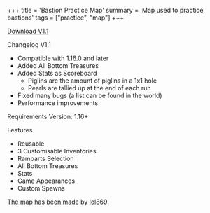 +++
title = 'Bastion Practice Map'
summary = 'Map used to practice bastions'
tags = ["practice", "map"]
+++

[Download V1.1](/resources/Bastion_Practice_V1.1.mcworld)

Changelog V1.1
- Compatible with 1.16.0 and later
- Added All Bottom Treasures
- Added Stats as Scoreboard
   - Piglins are the amount of piglins in a 1x1 hole
   - Pearls are tallied up at the end of each run
- Fixed many bugs (a list can be found in the world)
- Performance improvements

Requirements
Version: 1.16+

Features
- Reusable
- 3 Customisable Inventories
- Ramparts Selection
- All Bottom Treasures
- Stats
- Game Appearances
- Custom Spawns

[The map has been made by
lol869](https://www.speedrun.com/users/lol869).
